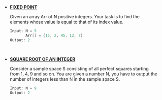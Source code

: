 * __[FIXED POINT](https://github.com/ashish25-bit/data-structure-algorithms/blob/master/Searching-Sorting/Fixed-Point.cpp)__

    Given an array Arr of N positive integers. Your task is to find the elements whose value is equal to that of its index value.
    
    ```CPP
    Input: N = 5
           Arr[] = {15, 2, 45, 12, 7} 
    Output: 2
    ```
<BR/>

* __[SQUARE ROOT OF AN INTEGER](https://github.com/ashish25-bit/data-structure-algorithms/blob/master/Searching-Sorting/Square-Root-Of-An-Integer.cpp)__

    Consider a sample space S consisting of all perfect squares starting from 1, 4, 9 and so on. You are given a number N, you have to output the number of integers less than N in the sample space S.

    ```CPP
    Input: N = 9
    Output: 2
    ```
<BR/>
